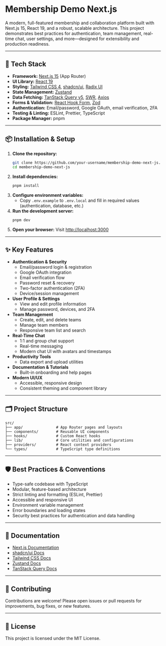 # Membership Demo Next.js

A modern, full-featured membership and collaboration platform built with Next.js 15, React 19, and a robust, scalable architecture. This project demonstrates best practices for authentication, team management, real-time chat, user settings, and more—designed for extensibility and production readiness.

---

## 🚀 Tech Stack

- **Framework:** [Next.js 15](https://nextjs.org/) (App Router)
- **UI Library:** [React 19](https://react.dev/)
- **Styling:** [Tailwind CSS 4](https://tailwindcss.com/), [shadcn/ui](https://ui.shadcn.com/), [Radix UI](https://www.radix-ui.com/)
- **State Management:** [Zustand](https://zustand-demo.pmnd.rs/)
- **Data Fetching:** [TanStack Query v5](https://tanstack.com/query/latest), [SWR](https://swr.vercel.app/), [Axios](https://axios-http.com/)
- **Forms & Validation:** [React Hook Form](https://react-hook-form.com/), [Zod](https://zod.dev/)
- **Authentication:** Email/password, Google OAuth, email verification, 2FA
- **Testing & Linting:** ESLint, Prettier, TypeScript
- **Package Manager:** pnpm

---

## 📦 Installation & Setup

1. **Clone the repository:**
   ```bash
   git clone https://github.com/your-username/membership-demo-next-js.git
   cd membership-demo-next-js
   ```
2. **Install dependencies:**
   ```bash
   pnpm install
   ```
3. **Configure environment variables:**
   - Copy `.env.example` to `.env.local` and fill in required values (authentication, database, etc.)
4. **Run the development server:**
   ```bash
   pnpm dev
   ```
5. **Open your browser:**
   Visit [http://localhost:3000](http://localhost:3000)

---

## ✨ Key Features

- **Authentication & Security**
  - Email/password login & registration
  - Google OAuth integration
  - Email verification flow
  - Password reset & recovery
  - Two-factor authentication (2FA)
  - Device/session management
- **User Profile & Settings**
  - View and edit profile information
  - Manage password, devices, and 2FA
- **Team Management**
  - Create, edit, and delete teams
  - Manage team members
  - Responsive team list and search
- **Real-Time Chat**
  - 1:1 and group chat support
  - Real-time messaging
  - Modern chat UI with avatars and timestamps
- **Productivity Tools**
  - Data export and upload utilities
- **Documentation & Tutorials**
  - Built-in onboarding and help pages
- **Modern UI/UX**
  - Accessible, responsive design
  - Consistent theming and component library

---

## 🗂️ Project Structure

```
src/
├── app/               # App Router pages and layouts
├── components/        # Reusable UI components
├── hooks/             # Custom React hooks
├── lib/               # Core utilities and configurations
├── providers/         # React context providers
└── types/             # TypeScript type definitions
```

---

## 🛡️ Best Practices & Conventions

- Type-safe codebase with TypeScript
- Modular, feature-based architecture
- Strict linting and formatting (ESLint, Prettier)
- Accessible and responsive UI
- Environment variable management
- Error boundaries and loading states
- Security best practices for authentication and data handling

---

## 📖 Documentation

- [Next.js Documentation](https://nextjs.org/docs)
- [shadcn/ui Docs](https://ui.shadcn.com/docs)
- [Tailwind CSS Docs](https://tailwindcss.com/docs)
- [Zustand Docs](https://docs.pmnd.rs/zustand/getting-started/introduction)
- [TanStack Query Docs](https://tanstack.com/query/latest/docs/framework/react/overview)

---

## 🤝 Contributing

Contributions are welcome! Please open issues or pull requests for improvements, bug fixes, or new features.

---

## 📝 License

This project is licensed under the MIT License.
